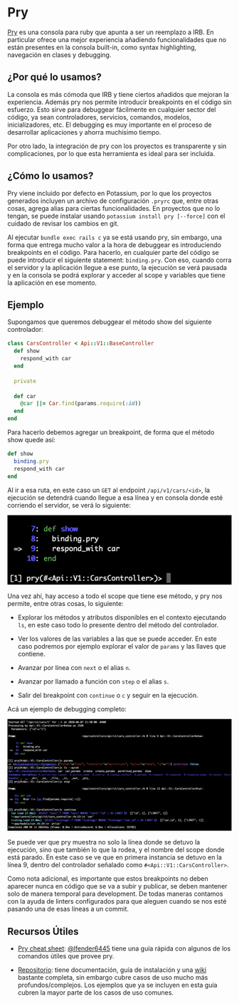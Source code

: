 # Pry

[Pry](https://github.com/pry/pry) es una consola para ruby que apunta a ser un reemplazo a IRB. En particular ofrece una mejor experiencia añadiendo funcionalidades que no están presentes en la consola built-in, como syntax highlighting, navegación en clases y debugging.

## ¿Por qué lo usamos?

La consola es más cómoda que IRB y tiene ciertos añadidos que mejoran la experiencia. Además pry nos permite introducir breakpoints en el código sin esfuerzo. Esto sirve para debuggear fácilmente en cualquier sector del código, ya sean controladores, servicios, comandos, modelos, inicializadores, etc. El debugging es muy importante en el proceso de desarrollar aplicaciones y ahorra muchísimo tiempo.

Por otro lado, la integración de pry con los proyectos es transparente y sin complicaciones, por lo que esta herramienta es ideal para ser incluida.

## ¿Cómo lo usamos?

Pry viene incluido por defecto en Potassium, por lo que los proyectos generados incluyen un archivo de configuración `.pryrc` que, entre otras cosas, agrega alias para ciertas funcionalidades. En proyectos que no lo tengan, se puede instalar usando `potassium install pry [--force]` con el cuidado de revisar los cambios en git.

Al ejecutar `bundle exec rails c` ya se está usando pry, sin embargo, una forma que entrega mucho valor a la hora de debuggear es introduciendo breakpoints en el código. Para hacerlo, en cualquier parte del código se puede introducir el siguiente statement: `binding.pry`. Con eso, cuando corra el servidor y la aplicación llegue a ese punto, la ejecución se verá pausada y en la consola se podrá explorar y acceder al scope y variables que tiene la aplicación en ese momento.

## Ejemplo

Supongamos que queremos debuggear el método show del siguiente controlador:

```ruby
class CarsController < Api::V1::BaseController
  def show
    respond_with car
  end

  private

  def car
    @car ||= Car.find(params.require(:id))
  end
end
```

Para hacerlo debemos agregar un breakpoint, de forma que el método show quede así:

```ruby
def show
  binding.pry
  respond_with car
end
```

Al ir a esa ruta, en este caso un `GET` al endpoint `/api/v1/cars/<id>`, la ejecución se detendrá cuando llegue a esa línea y en consola donde esté corriendo el servidor, se verá lo siguiente:

<img src='assets/pry-1.png'/>

Una vez ahí, hay acceso a todo el scope que tiene ese método, y pry nos permite, entre otras cosas, lo siguiente:

* Explorar los métodos y atributos disponibles en el contexto ejecutando `ls`, en este caso todo lo presente dentro del método del controlador.

* Ver los valores de las variables a las que se puede acceder. En este caso podremos por ejemplo explorar el valor de `params` y las llaves que contiene.

* Avanzar por línea con `next` o el alias `n`.

* Avanzar por llamado a función con `step` o el alias `s`.

* Salir del breakpoint con `continue` o `c` y seguir en la ejecución.

Acá un ejemplo de debugging completo:

<img src='assets/pry-2.png'/>

Se puede ver que pry muestra no solo la línea donde se detuvo la ejecución, sino que también lo que la rodea, y el nombre del scope donde está parado. En este caso se ve que en primera instancia se detuvo en la línea 9, dentro del controlador señalado como `#<Api::V1::CarsController>`.

Como nota adicional, es importante que estos breakpoints no deben aparecer nunca en código que se va a subir y publicar, se deben mantener solo de manera temporal para development. De todas maneras contamos con la ayuda de linters configurados para que aleguen cuando se nos esté pasando una de esas líneas a un commit.

## Recursos Útiles

* [Pry cheat sheet](https://gist.github.com/lfender6445/9919357): [@lfender6445](https://gist.github.com/lfender6445) tiene una guía rápida con algunos de los comandos útiles que provee pry.

* [Repositorio](https://github.com/pry/pry): tiene documentación, guía de instalación y una [wiki](https://github.com/pry/pry/wiki) bastante completa, sin embargo cubre casos de uso mucho más profundos/complejos. Los ejemplos que ya se incluyen en esta guía cubren la mayor parte de los casos de uso comunes.
